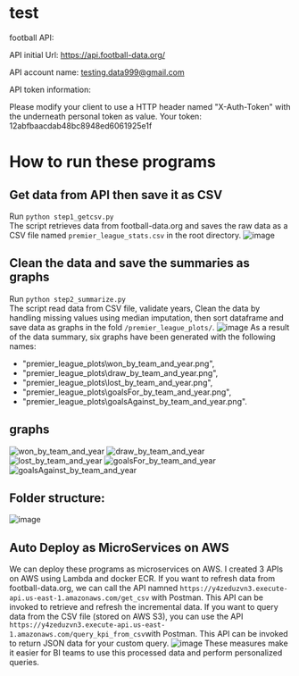 # test
football
API:

API initial Url: https://api.football-data.org/

API account name: testing.data999@gmail.com

API token information:

Please modify your client to use a HTTP header named "X-Auth-Token" with the underneath personal token as value. Your token: 12abfbaacdab48bc8948ed6061925e1f

# How to run these programs
## Get data from API then save it as CSV
Run ```python step1_getcsv.py```  
The script retrieves data from football-data.org and saves the raw data as a CSV file named ```premier_league_stats.csv``` in the root directory.
![image](https://github.com/user-attachments/assets/22c3e7bb-c9a5-421b-8ee4-9f1dac175134)

## Clean the data and save the summaries as graphs
Run ```python step2_summarize.py```  
The script read data from CSV file, validate years, Clean the data by handling missing values using median imputation, then sort dataframe and save data as graphs in the fold ```/premier_league_plots/```.
![image](https://github.com/user-attachments/assets/3f6f1878-ad7c-4b84-be00-c39dec0eeae7)
As a result of the data summary, six graphs have been generated with the following names:
* "premier_league_plots\won_by_team_and_year.png",
* "premier_league_plots\draw_by_team_and_year.png",
* "premier_league_plots\lost_by_team_and_year.png",
* "premier_league_plots\goalsFor_by_team_and_year.png",
* "premier_league_plots\goalsAgainst_by_team_and_year.png".

## graphs
![won_by_team_and_year](https://github.com/user-attachments/assets/7c9f3475-89d9-43fe-9605-f1f35485b011)
![draw_by_team_and_year](https://github.com/user-attachments/assets/b739f62d-0df2-4d33-b4e8-9135160589bc)
![lost_by_team_and_year](https://github.com/user-attachments/assets/a32576d0-5bea-4f53-8656-101d7cb374df)
![goalsFor_by_team_and_year](https://github.com/user-attachments/assets/e239c49b-493e-483e-827a-d9feeb52d6b8)
![goalsAgainst_by_team_and_year](https://github.com/user-attachments/assets/f29e5c24-c006-47a3-9b0f-5f6fa81949ca)


## Folder structure:  
![image](https://github.com/user-attachments/assets/41633cfd-0362-4448-8e70-756d6a82d899)

## Auto Deploy as MicroServices on AWS
We can deploy these programs as microservices on AWS. I created 3 APIs on AWS using Lambda and docker ECR.
If you want to refresh data from football-data.org, we can call the API namned ```https://y4zeduzvn3.execute-api.us-east-1.amazonaws.com/get_csv``` with Postman. This API can be invoked to retrieve and refresh the incremental data.
If you want to query data from the CSV file (stored on AWS S3), you can use the API ```https://y4zeduzvn3.execute-api.us-east-1.amazonaws.com/query_kpi_from_csv```with Postman. This API can be invoked to return JSON data for your custom query.
![image](https://github.com/user-attachments/assets/c396de3e-d1a7-4465-a20d-c35434ea788b)
These measures make it easier for BI teams to use this processed data and perform personalized queries.

